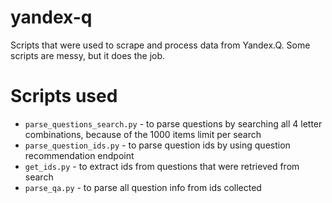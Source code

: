 # yandex-q
Scripts that were used to scrape and process data from Yandex.Q. Some scripts are messy, but it does the job.

# Scripts used
- `parse_questions_search.py` - to parse questions by searching all 4 letter combinations, because of the 1000 items limit per search
- `parse_question_ids.py` - to parse question ids by using question recommendation endpoint
- `get_ids.py` - to extract ids from questions that were retrieved from search
- `parse_qa.py` - to parse all question info from ids collected
